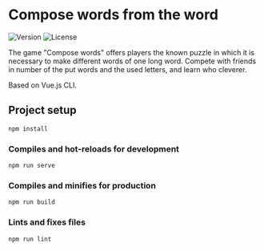 Compose words from the word
===============

![Version](https://img.shields.io/badge/Version-0.1.0-blue.svg)
![License](https://img.shields.io/badge/License-MIT-green.svg)

The game "Compose words" offers players the known puzzle in which it is necessary to make different words of one long word.
Compete with friends in number of the put words and the used letters, and learn who cleverer. 

Based on Vue.js CLI.

## Project setup
```
npm install
```

### Compiles and hot-reloads for development
```
npm run serve
```

### Compiles and minifies for production
```
npm run build
```

### Lints and fixes files
```
npm run lint
```

